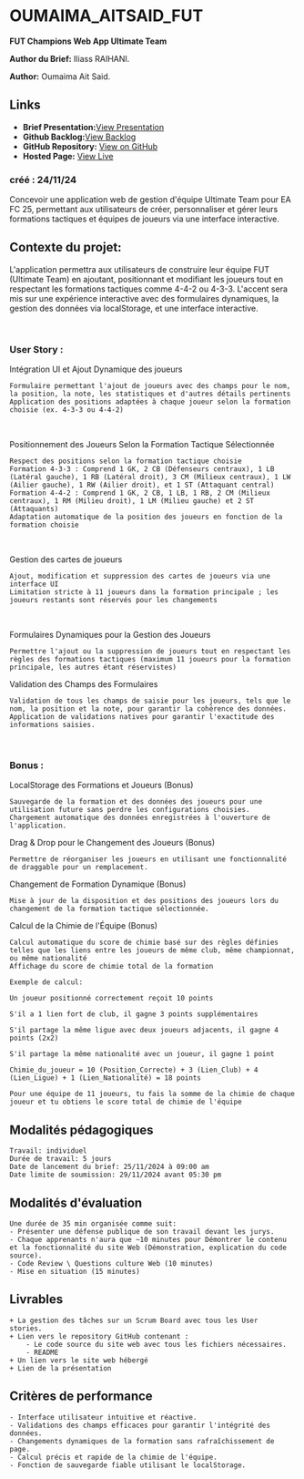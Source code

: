 # OUMAIMA_AITSAID_FUT

**FUT Champions Web App Ultimate Team**

**Author du Brief:** Iliass RAIHANI.

**Author:** Oumaima Ait Said.

## Links

- **Brief Presentation:**[View Presentation](https://www.canva.com/design/DAGYPzs9tBs/axltkLPIa7M2ttVBZx39jg/edit?utm_content=DAGYPzs9tBs&utm_campaign=designshare&utm_medium=link2&utm_source=sharebutton)
- **Github Backlog:**[View Backlog](https://github.com/orgs/Youcode-Classe-E-2024-2025/projects/48)
- **GitHub Repository:** [View on GitHub](https://github.com/Youcode-Classe-E-2024-2025/Oumaima_Aitsaid_FUT.git)
- **Hosted Page:** [View Live](https://oumaima-fut.netlify.app/)


### créé : 24/11/24

Concevoir une application web de gestion d'équipe Ultimate Team pour EA FC 25, permettant aux utilisateurs de créer, personnaliser et gérer leurs formations tactiques et équipes de joueurs via une interface interactive.

## **Contexte du projet:**

L'application permettra aux utilisateurs de construire leur équipe FUT (Ultimate Team) en ajoutant, positionnant et modifiant les joueurs tout en respectant les formations tactiques comme 4-4-2 ou 4-3-3. L'accent sera mis sur une expérience interactive avec des formulaires dynamiques, la gestion des données via localStorage, et une interface interactive.

​

### User Story :

Intégration UI et Ajout Dynamique des joueurs

    Formulaire permettant l'ajout de joueurs avec des champs pour le nom, la position, la note, les statistiques et d'autres détails pertinents
    Application des positions adaptées à chaque joueur selon la formation choisie (ex. 4-3-3 ou 4-4-2)

​

Positionnement des Joueurs Selon la Formation Tactique Sélectionnée

    Respect des positions selon la formation tactique choisie
    Formation 4-3-3 : Comprend 1 GK, 2 CB (Défenseurs centraux), 1 LB (Latéral gauche), 1 RB (Latéral droit), 3 CM (Milieux centraux), 1 LW (Ailier gauche), 1 RW (Ailier droit), et 1 ST (Attaquant central)
    Formation 4-4-2 : Comprend 1 GK, 2 CB, 1 LB, 1 RB, 2 CM (Milieux centraux), 1 RM (Milieu droit), 1 LM (Milieu gauche) et 2 ST (Attaquants)
    Adaptation automatique de la position des joueurs en fonction de la formation choisie

​

Gestion des cartes de joueurs

    Ajout, modification et suppression des cartes de joueurs via une interface UI
    Limitation stricte à 11 joueurs dans la formation principale ; les joueurs restants sont réservés pour les changements

​

Formulaires Dynamiques pour la Gestion des Joueurs

    Permettre l'ajout ou la suppression de joueurs tout en respectant les règles des formations tactiques (maximum 11 joueurs pour la formation principale, les autres étant réservistes)

Validation des Champs des Formulaires

    Validation de tous les champs de saisie pour les joueurs, tels que le nom, la position et la note, pour garantir la cohérence des données.
    Application de validations natives pour garantir l'exactitude des informations saisies.

​

### Bonus :

LocalStorage des Formations et Joueurs (Bonus)

    Sauvegarde de la formation et des données des joueurs pour une utilisation future sans perdre les configurations choisies.
    Chargement automatique des données enregistrées à l'ouverture de l'application.

Drag & Drop pour le Changement des Joueurs (Bonus)

    Permettre de réorganiser les joueurs en utilisant une fonctionnalité de draggable pour un remplacement.

Changement de Formation Dynamique (Bonus)

    Mise à jour de la disposition et des positions des joueurs lors du changement de la formation tactique sélectionnée.

Calcul de la Chimie de l'Équipe (Bonus)

    Calcul automatique du score de chimie basé sur des règles définies telles que les liens entre les joueurs de même club, même championnat, ou même nationalité
    Affichage du score de chimie total de la formation

    Exemple de calcul:

    Un joueur positionné correctement reçoit 10 points

    S'il a 1 lien fort de club, il gagne 3 points supplémentaires

    S'il partage la même ligue avec deux joueurs adjacents, il gagne 4 points (2x2)

    S'il partage la même nationalité avec un joueur, il gagne 1 point

    Chimie_du_joueur = 10 (Position_Correcte) + 3 (Lien_Club) + 4 (Lien_Ligue) + 1 (Lien_Nationalité) = 18 points

    Pour une équipe de 11 joueurs, tu fais la somme de la chimie de chaque joueur et tu obtiens le score total de chimie de l'équipe


## **Modalités pédagogiques**

    Travail: individuel
    Durée de travail: 5 jours
    Date de lancement du brief: 25/11/2024 à 09:00 am
    Date limite de soumission: 29/11/2024 avant 05:30 pm

## **Modalités d'évaluation**

    Une durée de 35 min organisée comme suit:
    - Présenter une défense publique de son travail devant les jurys.
    - Chaque apprenants n'aura que ~10 minutes pour Démontrer le contenu et la fonctionnalité du site Web (Démonstration, explication du code source).
    - Code Review \ Questions culture Web (10 minutes)
    - Mise en situation (15 minutes)

## **Livrables**

    + La gestion des tâches sur un Scrum Board avec tous les User  stories.
    + Lien vers le repository GitHub contenant :
        - Le code source du site web avec tous les fichiers nécessaires.
        - README
    + Un lien vers le site web hébergé
    + Lien de la présentation

## **Critères de performance**

    - Interface utilisateur intuitive et réactive.
    - Validations des champs efficaces pour garantir l'intégrité des données.
    - Changements dynamiques de la formation sans rafraîchissement de page.
    - Calcul précis et rapide de la chimie de l'équipe.
    - Fonction de sauvegarde fiable utilisant le localStorage.
